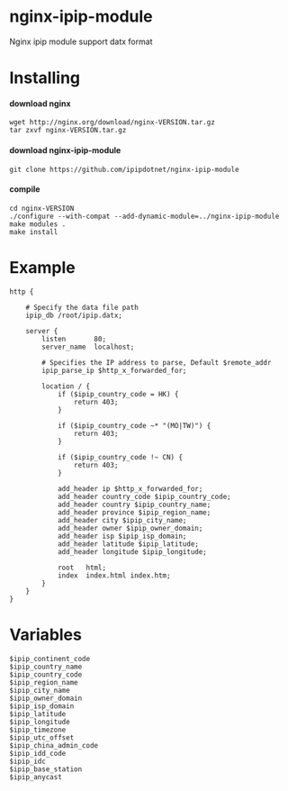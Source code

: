 # nginx-ipip-module
Nginx ipip module support datx format 

# Installing
#### download nginx
    wget http://nginx.org/download/nginx-VERSION.tar.gz
    tar zxvf nginx-VERSION.tar.gz
#### download nginx-ipip-module    
    git clone https://github.com/ipipdotnet/nginx-ipip-module

#### compile
    cd nginx-VERSION
    ./configure --with-compat --add-dynamic-module=../nginx-ipip-module
    make modules .
    make install

# Example
    http {

        # Specify the data file path
        ipip_db /root/ipip.datx; 

        server {
            listen       80;
            server_name  localhost;

            # Specifies the IP address to parse, Default $remote_addr
            ipip_parse_ip $http_x_forwarded_for;

            location / {
                if ($ipip_country_code = HK) {
                    return 403;
                }

                if ($ipip_country_code ~* "(MO|TW)") {
                    return 403;
                }

                if ($ipip_country_code !~ CN) {
                    return 403;
                }                

                add_header ip $http_x_forwarded_for;
                add_header country_code $ipip_country_code;
                add_header country $ipip_country_name;
                add_header province $ipip_region_name;
                add_header city $ipip_city_name;
                add_header owner $ipip_owner_domain;
                add_header isp $ipip_isp_domain;
                add_header latitude $ipip_latitude;
                add_header longitude $ipip_longitude;
            
                root   html;
                index  index.html index.htm;
            }
        }    
    }

# Variables
    $ipip_continent_code
    $ipip_country_name
    $ipip_country_code
    $ipip_region_name
    $ipip_city_name
    $ipip_owner_domain
    $ipip_isp_domain
    $ipip_latitude
    $ipip_longitude
    $ipip_timezone
    $ipip_utc_offset
    $ipip_china_admin_code
    $ipip_idd_code
    $ipip_idc
    $ipip_base_station
    $ipip_anycast